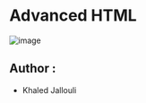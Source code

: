 # Advanced HTML 


![image](https://github.com/Khaled-J7/holbertonschool-web_front_end/assets/135613251/bcef7d44-22f8-46d6-a30c-d7ee44a96575)


## Author :
* Khaled Jallouli
